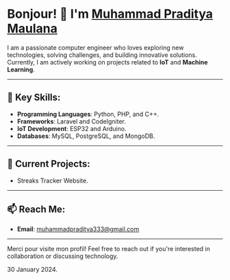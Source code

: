# Bonjour! 👋 I'm [Muhammad Praditya Maulana](https://github.com/mpradityamaulana)

I am a passionate computer engineer who loves exploring new technologies, solving challenges, and building innovative solutions. Currently, I am actively working on projects related to **IoT** and **Machine Learning**.

---

## 🌟 Key Skills:
- **Programming Languages**: Python, PHP, and C++.
- **Frameworks**: Laravel and CodeIgniter.
- **IoT Development**: ESP32 and Arduino.
- **Databases**: MySQL, PostgreSQL, and MongoDB.

---

## 🌱 Current Projects:
- Streaks Tracker Website.

---

## 📫 Reach Me:
- **Email**: muhammadpraditya333@gmail.com

---

Merci pour visite mon profil! Feel free to reach out if you're interested in collaboration or discussing technology.

30 January 2024.
<!---
mpradityamaulana/mpradityamaulana is a ✨ special ✨ repository because its `README.md` (this file) appears on your GitHub profile.
You can click the Preview link to take a look at your changes.
--->
